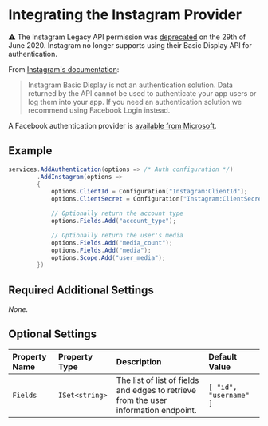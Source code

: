 # Integrating the Instagram Provider

⚠️ The Instagram Legacy API permission was [deprecated](https://www.instagram.com/developer/ "Instagram Developer Documentation") on the 29th of June 2020. Instagram no longer supports using their Basic Display API for authentication.

From [Instagram's documentation](https://developers.facebook.com/docs/instagram-basic-display-api#authentication "Instagram Basic Display API Limitations"):

> Instagram Basic Display is not an authentication solution. Data returned by the API cannot be used to authenticate your app users or log them into your app. If you need an authentication solution we recommend using Facebook Login instead.

A Facebook authentication provider is [available from Microsoft](https://docs.microsoft.com/en-us/aspnet/core/security/authentication/social/facebook-logins "Facebook external login setup in ASP.NET Core").

## Example

```csharp
services.AddAuthentication(options => /* Auth configuration */)
        .AddInstagram(options =>
        {
            options.ClientId = Configuration["Instagram:ClientId"];
            options.ClientSecret = Configuration["Instagram:ClientSecret"];

            // Optionally return the account type
            options.Fields.Add("account_type");

            // Optionally return the user's media
            options.Fields.Add("media_count");
            options.Fields.Add("media");
            options.Scope.Add("user_media");
        })
```

## Required Additional Settings

_None._

## Optional Settings

| Property Name | Property Type | Description | Default Value |
|:--|:--|:--|:--|
| `Fields` | `ISet<string>` | The list of list of fields and edges to retrieve from the user information endpoint. | `[ "id", "username" ]` |
